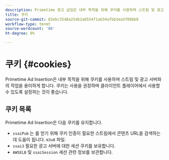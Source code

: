 ```yaml
---
description: Primetime 광고 삽입은 내부 목적을 위해 쿠키를 사용하며 스트림 및 광고 서버와의 작업을 용이하게 합니다.
title: 쿠키
source-git-commit: 02ebc3548a254b2a6554f1ab34afbb3ea5f09bb8
workflow-type: tm+mt
source-wordcount: '86'
ht-degree: 0%

---
```


# 쿠키 {#cookies}

Primetime Ad Insertion은 내부 목적을 위해 쿠키를 사용하며 스트림 및 광고 서버와의 작업을 용이하게 합니다.  쿠키는 사용을 권장하며 클라이언트 플레이어에서 사용할 수 있도록 설정하는 것이 좋습니다.

## 쿠키 목록

Primetime Ad Insertion은 다음 쿠키를 유지합니다.

* `ssaiPub` 는 를 얻기 위해 쿠키 인증이 필요한 스트림에서 콘텐츠 URL을 검색하는 데 도움이 됩니다. `m3u8` 파일.
* `ssai3` 필요한 광고 서버에 대한 세션 쿠키를 보유합니다.
* `AWSELB` 및 `ssaiSession` 세션 관련 정보를 보관합니다.
